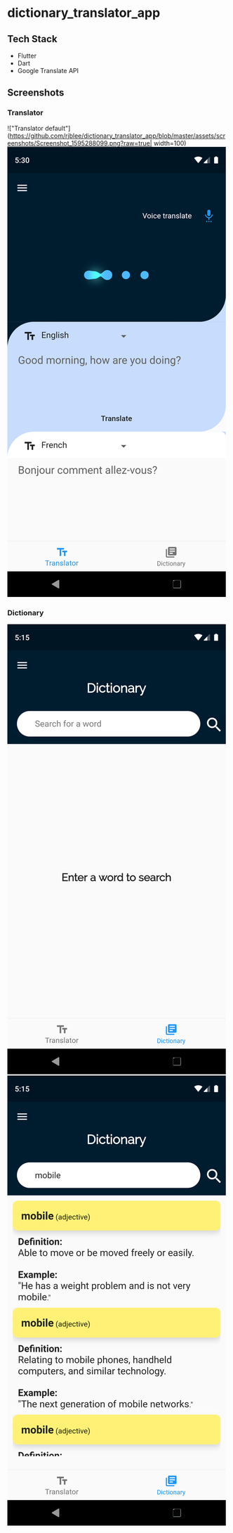 # dictionary_translator_app

## Tech Stack
- Flutter
- Dart
- Google Translate API

## Screenshots

### Translator

!["Translator default"](https://github.com/rjblee/dictionary_translator_app/blob/master/assets/screenshots/Screenshot_1595288099.png?raw=true| width=100)
!["Translator translated"](https://github.com/rjblee/dictionary_translator_app/blob/master/assets/screenshots/Screenshot_1595291412.png?raw=true)

### Dictionary

!["Dictionary default"](https://github.com/rjblee/dictionary_translator_app/blob/master/assets/screenshots/Screenshot_1595290538.png?raw=true)
!["Dictionary searched"](https://github.com/rjblee/dictionary_translator_app/blob/master/assets/screenshots/Screenshot_1595290552.png?raw=true)
